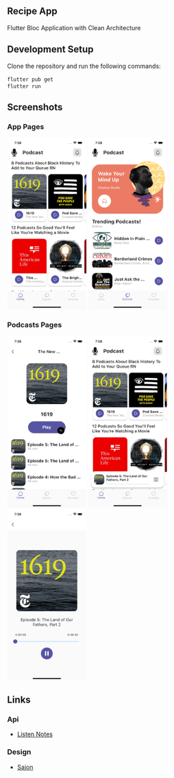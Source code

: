 ## Recipe App

Flutter Bloc Application with Clean Architecture

## Development Setup
Clone the repository and run the following commands:
```
flutter pub get
flutter run
```

## Screenshots

### App Pages
<img src="assets/screenshots/home.png" height="400"/> <img src="assets/screenshots/explore.png" height="400"/>

### Podcasts Pages
<img src="assets/screenshots/detail.png" height="400"/> <img src="assets/screenshots/footer_player.png" height="400"/> <img src="assets/screenshots/player.png" height="400"/>

## Links
### Api
* [Listen Notes](https://www.listennotes.com/api/)
### Design
* [Sajon](https://dribbble.com/shots/17339237-Podcast-App-Design/attachments/12457393?mode=media)

